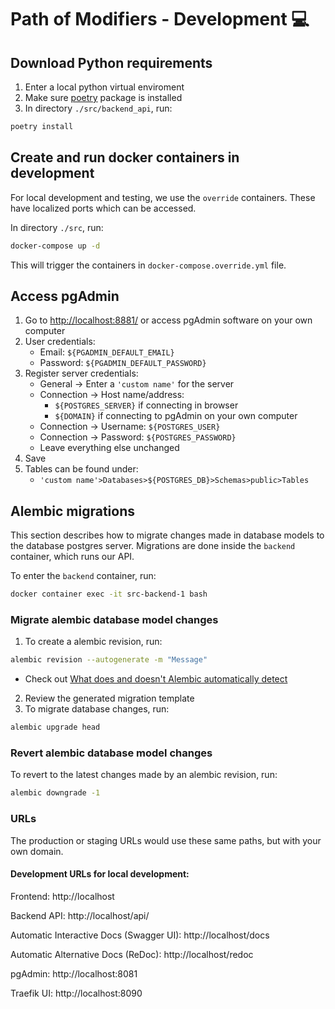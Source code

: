 # Path of Modifiers - Development :computer:

## Download Python requirements

1.  Enter a local python virtual enviroment
2.  Make sure [poetry](https://python-poetry.org/docs/) package is installed
3.  In directory `./src/backend_api`, run:

```bash
poetry install
```

## Create and run docker containers in development

For local development and testing, we use the `override` containers. These have localized ports which can be accessed. 

In directory `./src`, run:

```bash
docker-compose up -d
```

This will trigger the containers in `docker-compose.override.yml` file.

## Access pgAdmin

1. Go to [http://localhost:8881/](http://localhost:8881/) or access pgAdmin software on your own computer
2. User credentials:
   - Email: `${PGADMIN_DEFAULT_EMAIL}`
   - Password: `${PGADMIN_DEFAULT_PASSWORD}`
3. Register server credentials:
   - General &#8594; Enter a `'custom name'` for the server
   - Connection &#8594; Host name/address:
     - `${POSTGRES_SERVER}` if connecting in browser
     - `${DOMAIN}` if connecting to pgAdmin on your own computer
   - Connection &#8594; Username: `${POSTGRES_USER}`
   - Connection &#8594; Password: `${POSTGRES_PASSWORD}`
   - Leave everything else unchanged
4. Save
5. Tables can be found under:
   - `'custom name'>Databases>${POSTGRES_DB}>Schemas>public>Tables`

## Alembic migrations

This section describes how to migrate changes made in database models to the database postgres server. Migrations are done inside the `backend` container, which runs our API.

To enter the `backend` container, run:

```bash
docker container exec -it src-backend-1 bash
```

### Migrate alembic database model changes

1. To create a alembic revision, run:

```bash
alembic revision --autogenerate -m "Message"
```

- Check out [What does and doesn't Alembic automatically detect](https://alembic.sqlalchemy.org/en/latest/autogenerate.html#what-does-autogenerate-detect-and-what-does-it-not-detect)

2. Review the generated migration template
3. To migrate database changes, run:

```bash
alembic upgrade head
```

### Revert alembic database model changes

To revert to the latest changes made by an alembic revision, run:

```bash
alembic downgrade -1
``` 


### URLs

The production or staging URLs would use these same paths, but with your own domain.

#### Development URLs for local development:

Frontend: http://localhost

Backend API: http://localhost/api/

Automatic Interactive Docs (Swagger UI): http://localhost/docs

Automatic Alternative Docs (ReDoc): http://localhost/redoc

pgAdmin: http://localhost:8081

Traefik UI: http://localhost:8090